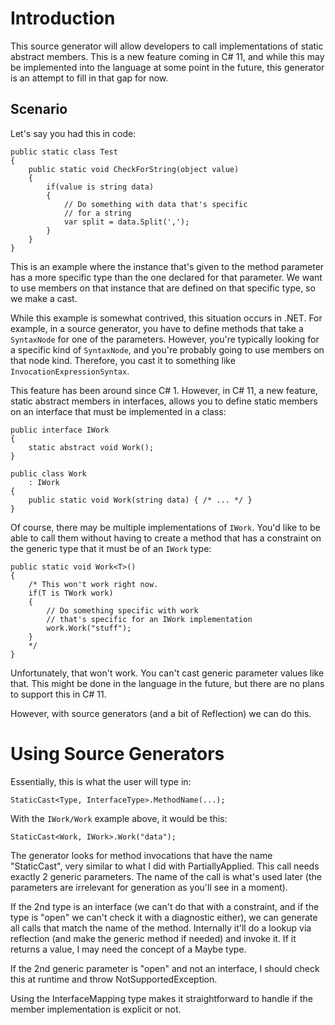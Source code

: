 # Introduction

This source generator will allow developers to call implementations of static abstract members. This is a new feature coming in C# 11, and while this may be implemented into the language at some point in the future, this generator is an attempt to fill in that gap for now.

## Scenario

Let's say you had this in code:

```
public static class Test
{
    public static void CheckForString(object value)
    {
        if(value is string data)
        {
            // Do something with data that's specific
            // for a string
            var split = data.Split(',');
        }
    }
}
```

This is an example where the instance that's given to the method parameter has a more specific type than the one declared for that parameter. We want to use members on that instance that are defined on that specific type, so we make a cast.

While this example is somewhat contrived, this situation occurs in .NET. For example, in a source generator, you have to define methods that take a `SyntaxNode` for one of the parameters. However, you're typically looking for a specific kind of `SyntaxNode`, and you're probably going to use members on that node kind. Therefore, you cast it to something like `InvocationExpressionSyntax`.

This feature has been around since C# 1. However, in C# 11, a new feature, static abstract members in interfaces, allows you to define static members on an interface that must be implemented in a class:

```
public interface IWork
{
    static abstract void Work();
}

public class Work
	: IWork
{
	public static void Work(string data) { /* ... */ }
}
```

Of course, there may be multiple implementations of `IWork`. You'd like to be able to call them without having to create a method that has a constraint on the generic type that it must be of an `IWork` type:

```
public static void Work<T>()
{
	/* This won't work right now.
	if(T is TWork work)
	{
		// Do something specific with work
		// that's specific for an IWork implementation
		work.Work("stuff");
	}
	*/
}
```

Unfortunately, that won't work. You can't cast generic parameter values like that. This might be done in the language in the future, but there are no plans to support this in C# 11.

However, with source generators (and a bit of Reflection) we can do this.

# Using Source Generators

Essentially, this is what the user will type in:

```
StaticCast<Type, InterfaceType>.MethodName(...);
```

With the `IWork/Work` example above, it would be this:

```
StaticCast<Work, IWork>.Work("data");
```

The generator looks for method invocations that have the name "StaticCast", very similar to what I did with PartiallyApplied. This call needs exactly 2 generic parameters. The name of the call is what's used later (the parameters are irrelevant for generation as you'll see in a moment).

If the 2nd type is an interface (we can't do that with a constraint, and if the type is "open" we can't check it with a diagnostic either), we can generate all calls that match the name of the method. Internally it'll do a lookup via reflection (and make the generic method if needed) and invoke it. If it returns a value, I may need the concept of a Maybe<T> type.

If the 2nd generic parameter is "open" and not an interface, I should check this at runtime and throw NotSupportedException.

Using the InterfaceMapping type makes it straightforward to handle if the member implementation is explicit or not.